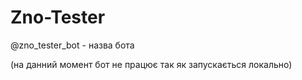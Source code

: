 # Zno-Tester

@zno_tester_bot - назва бота

(на данний момент бот не працює так як запускається локально)
